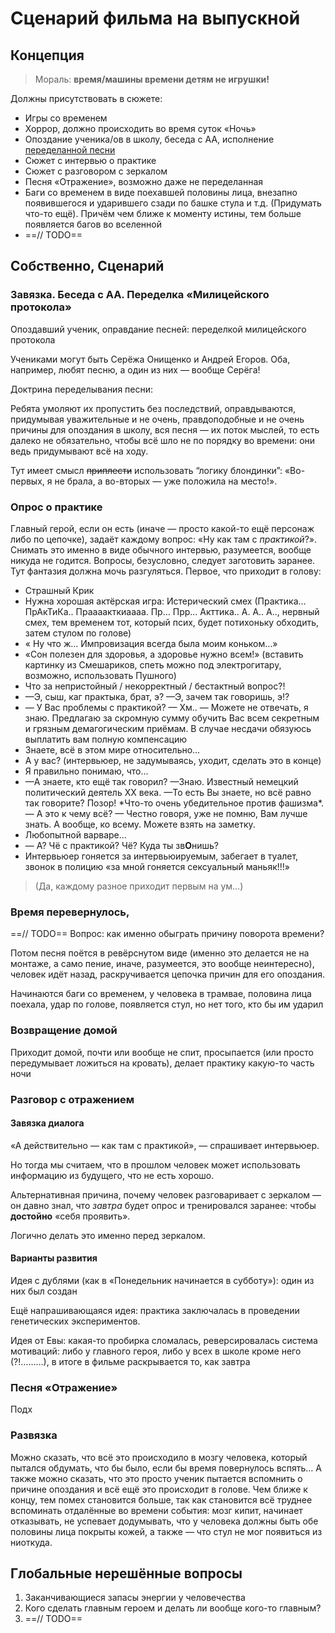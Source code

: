 # Сценарий фильма на выпускной

## Концепция

> Мораль: **время/машины времени детям не игрушки!**

Должны присутствовать в сюжете:

- Игры со временем
- Хоррор, должно происходить во время суток «Ночь»
- Опоздание ученика/ов в школу, беседа с АА, исполнение [переделанной песни](SeryogaSong.md)
- Сюжет с интервью о практике
- Сюжет с разговором с зеркалом
- Песня «Отражение», возможно даже не переделанная
- Баги со временем в виде поехавшей половины лица, внезапно появившегося и ударившего сзади по башке стула и т.д. (Придумать что-то ещё). Причём чем ближе к моменту истины, тем больше появляется багов во вселенной
- ==// TODO==

## Собственно, Сценарий



### Завязка. Беседа с АА. Переделка «Милицейского протокола»

Опоздавший ученик, оправдание песней: переделкой милицейского протокола

Учениками могут быть Серёжа Онищенко и Андрей Егоров. Оба, например, любят песню, а один из них — вообще Серёга!

Доктрина переделывания песни:

Ребята умоляют их пропустить без последствий, оправдываются, придумывая уважительные и не очень, правдоподобные и не очень причины для опоздания в школу, вся песня — их поток мыслей, то есть далеко не обязательно, чтобы всё шло не по порядку во времени: они ведь придумывают всё на ходу. 

Тут имеет смысл ~~приплести~~ использовать “логику блондинки”: «Во-первых, я не брала, а во-вторых — уже положила на место!». 



### Опрос о практике

Главный герой, если он есть (иначе — просто какой-то ещё персонаж либо по цепочке), задаёт каждому вопрос: «Ну как там с *практикой*?». Снимать это именно в виде обычного интервью, разумеется, вообще никуда не годится. Вопросы, безусловно, следует заготовить заранее. Тут фантазия должна мочь разгуляться. Первое, что приходит в голову:

- Страшный Крик 
- Нужна хорошая актёрская игра: Истерический смех (Практика… ПрАкТиКа.. Праааакткиаааа. Пр… Прр… Акттика.. А. А.. А.., нервный смех, тем временем тот, который псих, будет потихоньку обходить, затем стулом по голове)
- « Ну что ж… Импровизация всегда была моим коньком…»
- «Сон полезен для здоровья, а здоровье нужно всем!» (вставить картинку из Смешариков, спеть можно под электрогитару, возможно, использовать Пушного)
- Что за непристойный / некорректный / бестактный вопрос?!
- —Э, сыш, каг практыка, брат, э? —Э, зачем так говоришь, э!?
- — У Вас проблемы с практикой? — Хм.. — Можете не отвечать, я знаю. Предлагаю за скромную сумму обучить Вас всем секретным и грязным демагогическим приёмам. В случае несдачи обязуюсь выплатить вам полную компенсацию 
- Знаете, всё в этом мире относительно…
- А у вас? (интервьюер, не задумываясь, уходит, сделать это в конце)
- Я правильно понимаю, что…
- —А знаете, кто ещё так говорил? —Знаю. Известный немецкий политический деятель XX века. —То есть Вы знаете, но всё равно так говорите? Позор! \*Что-то очень убедительное против фашизма\*. — А это к чему всё? — Честно говоря, уже не помню, Вам лучше знать. А вообще, ко всему. Можете взять на заметку.
- Любопытной варваре…
- — А? Чё с практикой? Чё? Куда ты зв**О**нишь?
- Интервьюер гоняется за интервьюируемым, забегает в туалет, звонок в полицию «за мной гоняется сексуальный маньяк!!!»

> (Да, каждому разное приходит первым на ум…)

### Время перевернулось, 

==// TODO== Вопрос: как именно обыграть причину поворота времени?

Потом песня поётся в ревёрснутом виде (именно это делается не на монтаже, а само пение, иначе, разумеется, это вообще неинтересно), человек идёт назад, раскручивается цепочка причин для его опоздания.

Начинаются баги со временем, у человека в трамвае, половина лица поехала, удар по голове, появляется стул, но нет того, кто бы им ударил

### Возвращение домой

Приходит домой, почти или вообще не спит, просыпается (или просто передумывает ложиться на кровать), делает практику какую-то часть ночи

### Разговор с отражением



#### Завязка диалога

«А действительно — как там с практикой», — спрашивает интервьюер.

Но тогда мы считаем, что в прошлом человек может использовать информацию из будущего, что не есть хорошо.

Альтернативная причина, почему человек разговаривает с зеркалом — он давно знал, что *завтра* будет опрос и тренировался заранее: чтобы **достойно** «себя проявить». 

Логично делать это именно перед зеркалом.

#### Варианты развития

Идея с дублями (как в «Понедельник начинается в субботу»): один из них был создан

Ещё напрашивающаяся идея: практика заключалась в проведении генетических экспериментов.

Идея от Евы: какая-то пробирка сломалась, реверсировалась система мотиваций: либо у главного героя, либо у всех в школе кроме него (?!………), в итоге в фильме раскрывается то, как завтра 





### Песня «Отражение»

Подх



### Развязка

Можно сказать, что всё это происходило в мозгу человека, который пытался обдумать, что бы было, если бы время повернулось вспять…
А также можно сказать, что это просто ученик пытается вспомнить о причине опоздания и всё ещё это происходит в голове.
Чем ближе к концу, тем помех становится больше, так как становится всё труднее вспоминать отдалённые во времени события: 
мозг кипит, начинает отказывать, не успевает додумывать, что у человека должны быть обе половины лица покрыты кожей, а также — что стул не мог появиться из ниоткуда.



## Глобальные нерешённые вопросы

1. Заканчивающиеся запасы энергии у человечества
2. Кого сделать главным героем и делать ли вообще кого-то главным?
3. ==// TODO==



